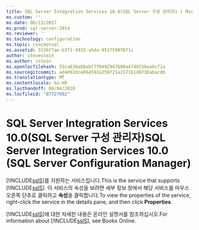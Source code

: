 ```yaml
---
title: SQL Server Integration Services 10.0(SQL Server 구성 관리자) | Microsoft Docs
ms.custom: ''
ms.date: 06/13/2017
ms.prod: sql-server-2014
ms.reviewer: ''
ms.technology: configuration
ms.topic: conceptual
ms.assetid: 3136f7ae-b3f1-4932-a5da-95175907671c
author: stevestein
ms.author: sstein
ms.openlocfilehash: 55ca636a88abf7f0492947690a474023bea6cf1a
ms.sourcegitcommit: ad4d92dce894592a259721a1571b1d8736abacdb
ms.translationtype: MT
ms.contentlocale: ko-KR
ms.lasthandoff: 08/04/2020
ms.locfileid: "87727692"
---
```

# <a name="sql-server-integration-services-100-sql-server-configuration-manager"></a><span data-ttu-id="b8fd0-102">SQL Server Integration Services 10.0(SQL Server 구성 관리자)</span><span class="sxs-lookup"><span data-stu-id="b8fd0-102">SQL Server Integration Services 10.0 (SQL Server Configuration Manager)</span></span>
  <span data-ttu-id="b8fd0-103">[!INCLUDE[ssIS](../../includes/ssis-md.md)]를 지원하는 서비스입니다.</span><span class="sxs-lookup"><span data-stu-id="b8fd0-103">This is the service that supports [!INCLUDE[ssIS](../../includes/ssis-md.md)].</span></span> <span data-ttu-id="b8fd0-104">이 서비스의 속성을 보려면 세부 정보 창에서 해당 서비스를 마우스 오른쪽 단추로 클릭하고 **속성**을 클릭합니다.</span><span class="sxs-lookup"><span data-stu-id="b8fd0-104">To view the properties of the service, right-click the service in the details pane, and then click **Properties**.</span></span>  
  
 <span data-ttu-id="b8fd0-105">[!INCLUDE[ssIS](../../includes/ssis-md.md)]에 대한 자세한 내용은 온라인 설명서를 참조하십시오.</span><span class="sxs-lookup"><span data-stu-id="b8fd0-105">For information about [!INCLUDE[ssIS](../../includes/ssis-md.md)], see Books Online.</span></span>  
  
  
